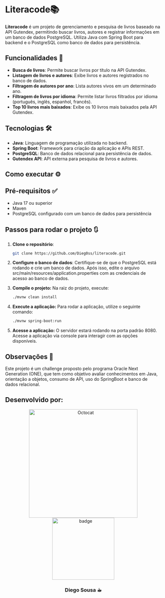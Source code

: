 # Literacode📚

**Literacode** é um projeto de gerenciamento e pesquisa de livros baseado na API Gutendex, permitindo buscar livros, autores e registrar informações em um banco de dados PostgreSQL. Utiliza Java com Spring Boot para backend e o PostgreSQL como banco de dados para persistência.

## Funcionalidades 🚀 

- **Busca de livros**: Permite buscar livros por título na API Gutendex.
- **Listagem de livros e autores**: Exibe livros e autores registrados no banco de dados.
- **Filtragem de autores por ano**: Lista autores vivos em um determinado ano.
- **Filtragem de livros por idioma**: Permite listar livros filtrados por idioma (português, inglês, espanhol, francês).
- **Top 10 livros mais baixados**: Exibe os 10 livros mais baixados pela API Gutendex.

## Tecnologias 🛠️ 

- **Java**: Linguagem de programação utilizada no backend.
- **Spring Boot**: Framework para criação da aplicação e APIs REST.
- **PostgreSQL**: Banco de dados relacional para persistência de dados.
- **Gutendex API**: API externa para pesquisa de livros e autores.

## Como executar ⚙️

## Pré-requisitos ✅

- Java 17 ou superior
- Maven
- PostgreSQL configurado com um banco de dados para persistência

## Passos para rodar o projeto 🔃

1. **Clone o repositório**:
   ```bash
   git clone https://github.com/Dieg0ss/literacode.git
2. **Configure o banco de dados**:
   Certifique-se de que o PostgreSQL está rodando e crie um banco de dados. Após isso, edite o arquivo src/main/resources/application.properties com as credenciais de acesso ao banco de dados.

3. **Compile o projeto:** Na raiz do projeto, execute:
   ```bash
   ./mvnw clean install
4. **Execute a aplicação:** Para rodar a aplicação, utilize o seguinte comando:
   ```bash
   ./mvnw spring-boot:run
5. **Acesse a aplicação:** O servidor estará rodando na porta padrão 8080. Acesse a aplicação via console para interagir com as opções disponíveis.

## Observações 📌 

Este projeto é um challenge proposto pelo programa Oracle Next Generation (ONE), que tem como objetivo avaliar conhecimentos em Java, orientação a objetos, consumo de API, uso do SpringBoot e banco de dados relacional.


## Desenvolvido por:

<div align="center">
<img src="images/octocat-1730031841473.png" alt="Octocat" width="350" />
<img src="images/badge-literalura.png" alt="badge" width="200" />


### Diego Sousa ☕︎

</div>



